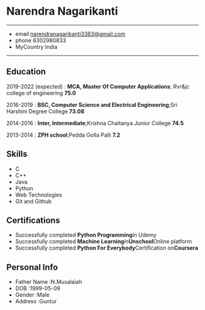 Narendra Nagarikanti
====================

-------------------     ----------------------------
- email                    narendranagarikanti3383@gmail.com
- phone                    6302980833
- MyCountry                India
-------------------     ----------------------------

Education
---------
2019-2022 (expected)
:   **MCA, Master Of Computer Applications**; Rvr&jc college of engineering
    **75.0**

2016-2019
:   **BSC, Computer Science and Electrical Engineering**;Sri Harshini Degree College
    **73.08**

2014-2016
:   **Inter, Intermediate**;Krishna Chaitanya Junior College
    **74.5**

2013-2014
:   **ZPH school**;Pedda Golla Palli
    **7.2**

Skills
--------------------
- C
- C++
- Java
- Python
- Web Technologies
- Git and Github

Certifications
--------------------
- Successfully completed **Python Programming**in Udemy
- Successfully completed **Machine Learning**in**Unschool**Online platform
- Successfully completed **Python For Everybody**Certification on**Coursera**


Personal Info
--------------------
- Father Name :N.Musalaiah
- DOB         :1999-05-09
- Gender      :Male
- Address     :Guntur

